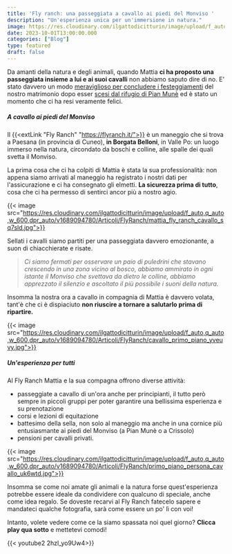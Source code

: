 ```yaml
---
title: 'Fly ranch: una passeggiata a cavallo ai piedi del Monviso '
description: "Un'esperienza unica per un'immersione in natura."
image: https://res.cloudinary.com/ilgattodicitturin/image/upload/f_auto,q_auto,w_600,dpr_auto/v1689874010/Articoli/FlyRanch/cavallo_persona_abbraccio_hcsefw.jpg
date: 2023-10-01T13:00:00.000
categories: ["Blog"]
type: featured
draft: false
---
```

Da amanti della natura e degli animali, quando Mattia **ci ha proposto una passeggiata insieme a lui e ai suoi cavalli** non abbiamo saputo dire di no. E' stato davvero un modo [meraviglioso per concludere i festeggiamenti](/blog/matrimonio-alternativo-30-giorni-per-organizzarlo-in-un-van) del nostro matrimonio dopo esser [scesi dal rifugio di Pian Munè](/blog/pian-mune-il-rifugio-perfetto-per-il-nostro-matrimonio-on-the-road) ed è stato un momento che ci ha resi veramente felici. 

##### A cavallo ai piedi del Monviso 

Il {{<extLink "Fly Ranch" "https://flyranch.it/">}} è un maneggio che si trova a Paesana (in provincia di Cuneo), **in Borgata Belloni**, in Valle Po: un luogo immerso nella natura, circondato da boschi e colline, alle spalle dei quali svetta il Monviso.

La prima cosa che ci ha colpiti di Mattia è stata la sua professionalità: non appena siamo arrivati al maneggio ha registrato i nostri dati per l'assicurazione e ci ha consegnato gli elmetti. 
**La sicurezza prima di tutto**, cosa che ci ha permesso di sentirci ancor più a nostro agio.

{{< image src="https://res.cloudinary.com/ilgattodicitturin/image/upload/f_auto,q_auto,w_600,dpr_auto/v1689094780/Articoli/FlyRanch/mattia_fly_ranch_cavallo_sq7sld.jpg">}}

Sellati i cavalli siamo partiti per una passeggiata davvero emozionante, a suon di chiacchierate e risate.

> *Ci siamo fermati per osservare un paio di puledrini che stavano crescendo in una zona vicino al bosco, abbiamo ammirato in ogni istante il Monviso che svettava da dietro le colline, abbiamo apprezzato il silenzio e ascoltato il più possibile i suoni della natura.* 

Insomma la nostra ora a cavallo in compagnia di Mattia è davvero volata, tant'è che ci è dispiaciuto **non riuscire a tornare a salutarlo prima di ripartire.** 

{{< image src="https://res.cloudinary.com/ilgattodicitturin/image/upload/f_auto,q_auto,w_600,dpr_auto/v1689094780/Articoli/FlyRanch/cavallo_primo_piano_yveuvy.jpg">}}

##### Un'esperienza per tutti 

Al Fly Ranch Mattia e la sua compagna offrono diverse attività: 

- passeggiate a cavallo di un'ora anche per principianti, il tutto però sempre in piccoli gruppi per poter garantire una bellissima esperienza e su prenotazione 
- corsi e lezioni di equitazione
- battesimo della sella, non solo al maneggio ma anche in una cornice più entusiasmante ai piedi del Monviso (a Pian Munè o a Crissolo)
- pensioni per cavalli privati. 

{{< image src="https://res.cloudinary.com/ilgattodicitturin/image/upload/f_auto,q_auto,w_600,dpr_auto/v1689094780/Articoli/FlyRanch/primo_piano_persona_cavallo_uk6wtd.jpg">}}

Insomma se come noi amate gli animali e la natura forse quest'esperienza potrebbe essere ideale da condividere con qualcuno di speciale, anche come idea regalo. 
Se doveste recarvi al Fly Ranch fatecelo sapere e mandateci qualche fotografia, sarà come essere un po' lì con voi! 

Intanto, volete vedere come ce la siamo spassata noi quel giorno? **Clicca play qua sotto** e mettetevi comodi!

{{< youtube2 2hzl_yo9Uw4>}}